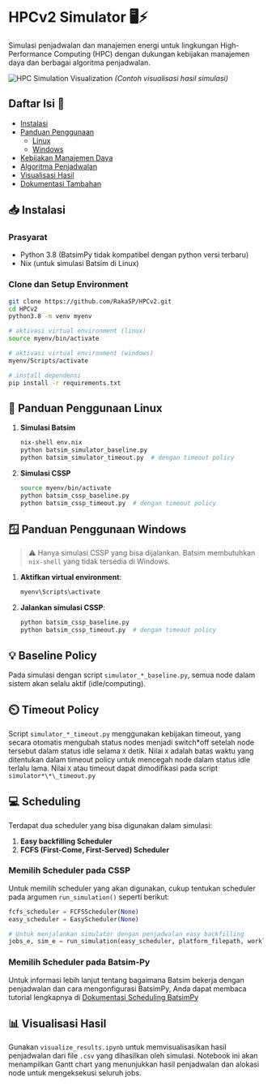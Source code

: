 # HPCv2 Simulator 🖥️⚡

Simulasi penjadwalan dan manajemen energi untuk lingkungan High-Performance Computing (HPC) dengan dukungan kebijakan manajemen daya dan berbagai algoritma penjadwalan.

![HPC Simulation Visualization](https://via.placeholder.com/800x400.png?text=Sample+Gantt+Chart+Visualization)
_(Contoh visualisasi hasil simulasi)_

## Daftar Isi 📜

- [Instalasi](#-instalasi)
- [Panduan Penggunaan](#-panduan-penggunaan)
  - [Linux](#-linux-instructions)
  - [Windows](#-windows-instructions)
- [Kebijakan Manajemen Daya](#-kebijakan-manajemen-daya)
- [Algoritma Penjadwalan](#-algoritma-penjadwalan)
- [Visualisasi Hasil](#-visualisasi-hasil)
- [Dokumentasi Tambahan](#-dokumentasi-tambahan)

## 📥 Instalasi

### Prasyarat

- Python 3.8 (BatsimPy tidak kompatibel dengan python versi terbaru)
- Nix (untuk simulasi Batsim di Linux)

### Clone dan Setup Environment

```bash
git clone https://github.com/RakaSP/HPCv2.git
cd HPCv2
python3.8 -m venv myenv

# aktivasi virtual environment (linux)
source myenv/bin/activate

# aktivasi virtual environment (windows)
myenv/Scripts/activate

# install dependensi
pip install -r requirements.txt
```

## 🐧 Panduan Penggunaan Linux

1. **Simulasi Batsim**

   ```bash
   nix-shell env.nix
   python batsim_simulator_baseline.py
   python batsim_simulator_timeout.py  # dengan timeout policy
   ```

2. **Simulasi CSSP**

   ```bash
   source myenv/bin/activate
   python batsim_cssp_baseline.py
   python batsim_cssp_timeout.py  # dengan timeout policy
   ```

## 🪟 Panduan Penggunaan Windows

> ⚠️ Hanya simulasi CSSP yang bisa dijalankan. Batsim membutuhkan `nix-shell` yang tidak tersedia di Windows.

1. **Aktifkan virtual environment**:

   ```bash
   myenv\Scripts\activate
   ```

2. **Jalankan simulasi CSSP**:

   ```bash
   python batsim_cssp_baseline.py
   python batsim_cssp_timeout.py  # dengan timeout policy
   ```

## 💡 Baseline Policy

Pada simulasi dengan script `simulator_*_baseline.py`, semua node dalam sistem akan selalu aktif (idle/computing).

## ⏲️ Timeout Policy

Script `simulator_*_timeout.py` menggunakan kebijakan timeout, yang secara otomatis mengubah status nodes menjadi switch*off setelah node tersebut dalam status idle selama `X` detik. Nilai `X` adalah batas waktu yang ditentukan dalam timeout policy untuk mencegah node dalam status idle terlalu lama. Nilai `X` atau timeout dapat dimodifikasi pada script `simulator*\*\_timeout.py`

## 💻 Scheduling

Terdapat dua scheduler yang bisa digunakan dalam simulasi:

1. **Easy backfilling Scheduler**
2. **FCFS (First-Come, First-Served) Scheduler**

### Memilih Scheduler pada CSSP

Untuk memilih scheduler yang akan digunakan, cukup tentukan scheduler pada argumen `run_simulation()` seperti berikut:

```python
fcfs_scheduler = FCFSScheduler(None)
easy_scheduler = EasyScheduler(None)

# Untuk menjalankan simulator dengan penjadwalan easy backfilling
jobs_e, sim_e = run_simulation(easy_scheduler, platform_filepath, workload_filepath)
```

### Memilih Scheduler pada Batsim-Py

Untuk informasi lebih lanjut tentang bagaimana Batsim bekerja dengan penjadwalan dan cara mengonfigurasi BatsimPy, Anda dapat membaca tutorial lengkapnya di [Dokumentasi Scheduling BatsimPy](https://lccasagrande.github.io/batsim-py/tutorials/scheduling.html)

## 📊 Visualisasi Hasil

Gunakan `visualize_results.ipynb` untuk memvisualisasikan hasil penjadwalan dari file `.csv` yang dihasilkan oleh simulasi. Notebook ini akan menampilkan Gantt chart yang menunjukkan hasil penjadwalan dan alokasi node untuk mengeksekusi seluruh jobs.
